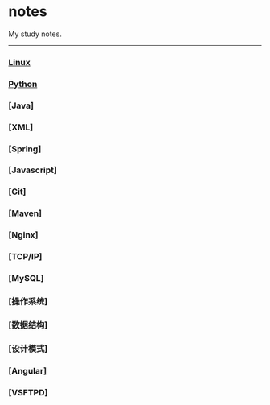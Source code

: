 # notes

My study notes.

- - -

### [Linux](./notes/Linux.md)
### [Python](./notes/Python.md)

### [Java]
### [XML]
### [Spring]
### [Javascript]
### [Git]
### [Maven]
### [Nginx]
### [TCP/IP]
### [MySQL]
### [操作系统]
### [数据结构]
### [设计模式]
### [Angular]
### [VSFTPD]


